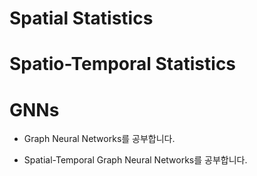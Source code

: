 # Spatial Statistics
# Spatio-Temporal Statistics
# GNNs

- Graph Neural Networks를 공부합니다.

- Spatial-Temporal Graph Neural Networks를 공부합니다.
